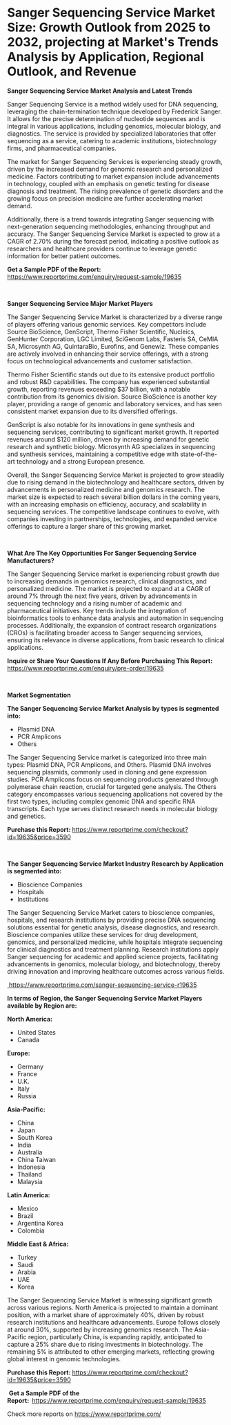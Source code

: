 <p><h1>Sanger Sequencing Service Market Size: Growth Outlook from 2025 to 2032, projecting at Market's Trends Analysis by Application, Regional Outlook, and Revenue</h1></p><p><strong>Sanger Sequencing Service Market Analysis and Latest Trends</strong></p>
<p><p>Sanger Sequencing Service is a method widely used for DNA sequencing, leveraging the chain-termination technique developed by Frederick Sanger. It allows for the precise determination of nucleotide sequences and is integral in various applications, including genomics, molecular biology, and diagnostics. The service is provided by specialized laboratories that offer sequencing as a service, catering to academic institutions, biotechnology firms, and pharmaceutical companies.</p><p>The market for Sanger Sequencing Services is experiencing steady growth, driven by the increased demand for genomic research and personalized medicine. Factors contributing to market expansion include advancements in technology, coupled with an emphasis on genetic testing for disease diagnosis and treatment. The rising prevalence of genetic disorders and the growing focus on precision medicine are further accelerating market demand.</p><p>Additionally, there is a trend towards integrating Sanger sequencing with next-generation sequencing methodologies, enhancing throughput and accuracy. The Sanger Sequencing Service Market is expected to grow at a CAGR of 2.70% during the forecast period, indicating a positive outlook as researchers and healthcare providers continue to leverage genetic information for better patient outcomes.</p></p>
<p><strong>Get a Sample PDF of the Report:&nbsp;</strong> <a href="https://www.reportprime.com/enquiry/request-sample/19635?utm_campaign=3382&utm_medium=2&utm_source=Github&utm_content=ia&utm_term=20032025&utm_id=sanger-sequencing-service">https://www.reportprime.com/enquiry/request-sample/19635</a></p>
<p>&nbsp;</p>
<p><strong>Sanger Sequencing Service Major Market Players</strong></p>
<p><p>The Sanger Sequencing Service Market is characterized by a diverse range of players offering various genomic services. Key competitors include Source BioScience, GenScript, Thermo Fisher Scientific, Nucleics, GenHunter Corporation, LGC Limited, SciGenom Labs, Fasteris SA, CeMIA SA, Microsynth AG, QuintaraBio, Eurofins, and Genewiz. These companies are actively involved in enhancing their service offerings, with a strong focus on technological advancements and customer satisfaction.</p><p>Thermo Fisher Scientific stands out due to its extensive product portfolio and robust R&D capabilities. The company has experienced substantial growth, reporting revenues exceeding $37 billion, with a notable contribution from its genomics division. Source BioScience is another key player, providing a range of genomic and laboratory services, and has seen consistent market expansion due to its diversified offerings. </p><p>GenScript is also notable for its innovations in gene synthesis and sequencing services, contributing to significant market growth. It reported revenues around $120 million, driven by increasing demand for genetic research and synthetic biology. Microsynth AG specializes in sequencing and synthesis services, maintaining a competitive edge with state-of-the-art technology and a strong European presence.</p><p>Overall, the Sanger Sequencing Service Market is projected to grow steadily due to rising demand in the biotechnology and healthcare sectors, driven by advancements in personalized medicine and genomics research. The market size is expected to reach several billion dollars in the coming years, with an increasing emphasis on efficiency, accuracy, and scalability in sequencing services. The competitive landscape continues to evolve, with companies investing in partnerships, technologies, and expanded service offerings to capture a larger share of this growing market.</p></p>
<p>&nbsp;</p>
<p><strong>What Are The Key Opportunities For Sanger Sequencing Service Manufacturers?</strong></p>
<p><p>The Sanger Sequencing Service market is experiencing robust growth due to increasing demands in genomics research, clinical diagnostics, and personalized medicine. The market is projected to expand at a CAGR of around 7% through the next five years, driven by advancements in sequencing technology and a rising number of academic and pharmaceutical initiatives. Key trends include the integration of bioinformatics tools to enhance data analysis and automation in sequencing processes. Additionally, the expansion of contract research organizations (CROs) is facilitating broader access to Sanger sequencing services, ensuring its relevance in diverse applications, from basic research to clinical applications.</p></p>
<p><strong>Inquire or Share Your Questions If Any Before Purchasing This Report:</strong> <a href="https://www.reportprime.com/enquiry/pre-order/19635?utm_campaign=3382&utm_medium=2&utm_source=Github&utm_content=ia&utm_term=20032025&utm_id=sanger-sequencing-service">https://www.reportprime.com/enquiry/pre-order/19635</a></p>
<p>&nbsp;</p>
<p><strong>Market Segmentation</strong></p>
<p><strong>The Sanger Sequencing Service Market Analysis by types is segmented into:</strong></p>
<p><ul><li>Plasmid DNA</li><li>PCR Amplicons</li><li>Others</li></ul></p>
<p><p>The Sanger Sequencing Service market is categorized into three main types: Plasmid DNA, PCR Amplicons, and Others. Plasmid DNA involves sequencing plasmids, commonly used in cloning and gene expression studies. PCR Amplicons focus on sequencing products generated through polymerase chain reaction, crucial for targeted gene analysis. The Others category encompasses various sequencing applications not covered by the first two types, including complex genomic DNA and specific RNA transcripts. Each type serves distinct research needs in molecular biology and genetics.</p></p>
<p><strong>Purchase this Report:&nbsp;</strong><a href="https://www.reportprime.com/checkout?id=19635&price=3590&utm_campaign=3382&utm_medium=2&utm_source=Github&utm_content=ia&utm_term=20032025&utm_id=sanger-sequencing-service">https://www.reportprime.com/checkout?id=19635&price=3590</a></p>
<p>&nbsp;</p>
<p><strong>The Sanger Sequencing Service Market Industry Research by Application is segmented into:</strong></p>
<p><ul><li>Bioscience Companies</li><li>Hospitals</li><li>Institutions</li></ul></p>
<p><p>The Sanger Sequencing Service Market caters to bioscience companies, hospitals, and research institutions by providing precise DNA sequencing solutions essential for genetic analysis, disease diagnostics, and research. Bioscience companies utilize these services for drug development, genomics, and personalized medicine, while hospitals integrate sequencing for clinical diagnostics and treatment planning. Research institutions apply Sanger sequencing for academic and applied science projects, facilitating advancements in genomics, molecular biology, and biotechnology, thereby driving innovation and improving healthcare outcomes across various fields.</p></p>
<p><a href="https://www.reportprime.com/sanger-sequencing-service-r19635?utm_campaign=3382&utm_medium=2&utm_source=Github&utm_content=ia&utm_term=20032025&utm_id=sanger-sequencing-service">&nbsp;https://www.reportprime.com/sanger-sequencing-service-r19635</a></p>
<p><strong>In terms of Region, the Sanger Sequencing Service Market Players available by Region are:</strong></p>
<p>
    <p> <strong> North America: </strong>
        <ul>
            <li>United States</li>
            <li>Canada</li>
        </ul>
        </p> 
    <p> <strong> Europe: </strong>
        <ul>
            <li>Germany</li>
            <li>France</li>
            <li>U.K.</li>
            <li>Italy</li>
            <li>Russia</li>
        </ul>
        </p> 
    <p> <strong> Asia-Pacific: </strong>
        <ul>
            <li>China</li>
            <li>Japan</li>
            <li>South Korea</li>
            <li>India</li>
            <li>Australia</li>
            <li>China Taiwan</li>
            <li>Indonesia</li>
            <li>Thailand</li>
            <li>Malaysia</li>
        </ul>
        </p> 
    <p> <strong> Latin America: </strong>
        <ul>
            <li>Mexico</li>
            <li>Brazil</li>
            <li>Argentina Korea</li>
            <li>Colombia</li>
        </ul>
        </p> 
    <p> <strong> Middle East & Africa: </strong>
        <ul>
            <li>Turkey</li>
            <li>Saudi</li>
            <li>Arabia</li>
            <li>UAE</li>
            <li>Korea</li>
        </ul>
    </p>
    </p>
<p><p>The Sanger Sequencing Service Market is witnessing significant growth across various regions. North America is projected to maintain a dominant position, with a market share of approximately 40%, driven by robust research institutions and healthcare advancements. Europe follows closely at around 30%, supported by increasing genomics research. The Asia-Pacific region, particularly China, is expanding rapidly, anticipated to capture a 25% share due to rising investments in biotechnology. The remaining 5% is attributed to other emerging markets, reflecting growing global interest in genomic technologies.</p></p>
<p><strong>Purchase this Report: </strong><a href="https://www.reportprime.com/checkout?id=19635&price=3590&utm_campaign=3382&utm_medium=2&utm_source=Github&utm_content=ia&utm_term=20032025&utm_id=sanger-sequencing-service">https://www.reportprime.com/checkout?id=19635&price=3590</a></p>
<p>&nbsp;<strong>Get a Sample PDF of the Report:&nbsp;&nbsp;</strong><a href="https://www.reportprime.com/enquiry/request-sample/19635?utm_campaign=3382&utm_medium=2&utm_source=Github&utm_content=ia&utm_term=20032025&utm_id=sanger-sequencing-service">https://www.reportprime.com/enquiry/request-sample/19635</a></p>
<p><strong></strong></p>
<p>Check more reports on <a href="https://www.reportprime.com/?utm_campaign=3382&utm_medium=2&utm_source=Github&utm_content=ia&utm_term=20032025&utm_id=sanger-sequencing-service">https://www.reportprime.com/</a></p>